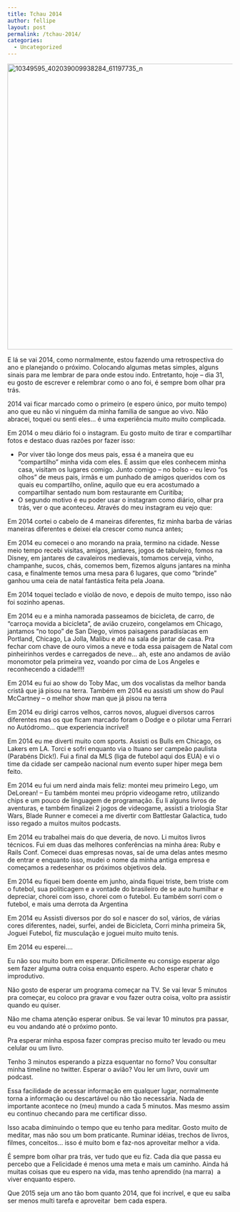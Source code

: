 ```yaml
---
title: Tchau 2014
author: fellipe
layout: post
permalink: /tchau-2014/
categories:
  - Uncategorized
---
```

[<img class="size-full wp-image-329 aligncenter" alt="10349595_402039009938284_61197735_n" src="http://fellipebrito.com/wp-content/uploads/2015/01/10349595_402039009938284_61197735_n.jpg" width="640" height="640" />][1]

E lá se vai 2014, como normalmente, estou fazendo uma retrospectiva do ano e planejando o próximo. Colocando algumas metas simples, alguns sinais para me lembrar de para onde estou indo. Entretanto, hoje &#8211; dia 31, eu gosto de escrever e relembrar como o ano foi, é sempre bom olhar pra trás.

2014 vai ficar marcado como o primeiro (e espero único, por muito tempo) ano que eu não vi ninguém da minha familia de sangue ao vivo. Não abracei, toquei ou senti eles&#8230; é uma experiência muito muito complicada.

Em 2014 o meu diário foi o instagram. Eu gosto muito de tirar e compartilhar fotos e destaco duas razões por fazer isso:  
- Por viver tão longe dos meus pais, essa é a maneira que eu &#8220;compartilho&#8221; minha vida com eles. É assim que eles conhecem minha casa, visitam os lugares comigo. Junto comigo &#8211; no bolso &#8211; eu levo &#8220;os olhos&#8221; de meus pais, irmãs e um punhado de amigos queridos com os quais eu compartilho, online, aquilo que eu era acostumado a compartilhar sentado num bom restaurante em Curitiba;  
- O segundo motivo é eu poder usar o instagram como diário, olhar pra trás, ver o que aconteceu. Através do meu instagram eu vejo que:

Em 2014 cortei o cabelo de 4 maneiras diferentes, fiz minha barba de várias maneiras diferentes e deixei ela crescer como nunca antes;

Em 2014 eu comecei o ano morando na praia, termino na cidade. Nesse meio tempo recebi visitas, amigos, jantares, jogos de tabuleiro, fomos na Disney, em jantares de cavaleiros medievais, tomamos cerveja, vinho, champanhe, sucos, chás, comemos bem, fizemos alguns jantares na minha casa, e finalmente temos uma mesa para 6 lugares, que como &#8220;brinde&#8221; ganhou uma ceia de natal fantástica feita pela Joana.

Em 2014 toquei teclado e violão de novo, e depois de muito tempo, isso não foi sozinho apenas.

Em 2014 eu e a minha namorada passeamos de bicicleta, de carro, de &#8220;carroça movida a bicicleta&#8221;, de avião cruzeiro, congelamos em Chicago, jantamos &#8220;no topo&#8221; de San Diego, vimos paisagens paradisíacas em Portland, Chicago, La Jolla, Malibu e até na sala de jantar de casa. Pra fechar com chave de ouro vimos a neve e toda essa paisagem de Natal com pinheirinhos verdes e carregados de neve&#8230; ah, este ano andamos de avião monomotor pela primeira vez, voando por cima de Los Angeles e reconhecendo a cidade!!!!

Em 2014 eu fui ao show do Toby Mac, um dos vocalistas da melhor banda cristã que já pisou na terra. Também em 2014 eu assisti um show do Paul McCartney &#8211; o melhor show man que já pisou na terra

Em 2014 eu dirigi carros velhos, carros novos, aluguei diversos carros diferentes mas os que ficam marcado foram o Dodge e o pilotar uma Ferrari no Autódromo&#8230; que experiencia incrível!

Em 2014 eu me diverti muito com sports. Assisti os Bulls em Chicago, os Lakers em LA. Torci e sofri enquanto via o Ituano ser campeão paulista (Parabéns Dick!). Fui a final da MLS (liga de futebol aqui dos EUA) e vi o time da cidade ser campeão nacional num evento super hiper mega bem feito.

Em 2014 eu fui um nerd ainda mais feliz: montei meu primeiro Lego, um DeLorean! &#8211; Eu também montei meu próprio videogame retro, utilizando chips e um pouco de linguagem de programação. Eu li alguns livros de aventuras, e também finalizei 2 jogos de videogame, assisti a triologia Star Wars, Blade Runner e comecei a me divertir com Battlestar Galactica, tudo isso regado a muitos muitos podcasts.

Em 2014 eu trabalhei mais do que deveria, de novo. Li muitos livros técnicos. Fui em duas das melhores conferências na minha área: Ruby e Rails Conf. Comecei duas empresas novas, saí de uma delas antes mesmo de entrar e enquanto isso, mudei o nome da minha antiga empresa e começamos a redesenhar os próximos objetivos dela.

Em 2014 eu fiquei bem doente em junho, ainda fiquei triste, bem triste com o futebol, sua politicagem e a vontade do brasileiro de se auto humilhar e depreciar, chorei com isso, chorei com o futebol. Eu também sorri com o futebol, e mais uma derrota da Argentina

Em 2014 eu Assisti diversos por do sol e nascer do sol, vários, de várias cores diferentes, nadei, surfei, andei de Bicicleta, Corri minha primeira 5k, Joguei Futebol, fiz musculação e joguei muito muito tenis.

Em 2014 eu esperei&#8230;.

Eu não sou muito bom em esperar. Dificilmente eu consigo esperar algo sem fazer alguma outra coisa enquanto espero. Acho esperar chato e improdutivo.

Não gosto de esperar um programa começar na TV. Se vai levar 5 minutos pra começar, eu coloco pra gravar e vou fazer outra coisa, volto pra assistir quando eu quiser.

Não me chama atenção esperar onibus. Se vai levar 10 minutos pra passar, eu vou andando até o próximo ponto.

Pra esperar minha esposa fazer compras preciso muito ter levado ou meu celular ou um livro.

Tenho 3 minutos esperando a pizza esquentar no forno? Vou consultar minha timeline no twitter. Esperar o avião? Vou ler um livro, ouvir um podcast.

Essa facilidade de acessar informação em qualquer lugar, normalmente torna a informação ou descartável ou não tão necessária. Nada de importante acontece no (meu) mundo a cada 5 minutos. Mas mesmo assim eu continuo checando para me certificar disso.

Isso acaba diminuindo o tempo que eu tenho para meditar. Gosto muito de meditar, mas não sou um bom praticante. Ruminar idéias, trechos de livros, filmes, conceitos&#8230; isso é muito bom e faz-nos aproveitar melhor a vida.

É sempre bom olhar pra trás, ver tudo que eu fiz. Cada dia que passa eu percebo que a Felicidade é menos uma meta e mais um caminho. Ainda há muitas coisas que eu espero na vida, mas tenho aprendido (na marra)  a viver enquanto espero.

Que 2015 seja um ano tão bom quanto 2014, que foi incrível, e que eu saiba ser menos multi tarefa e aproveitar  bem cada espera.

 [1]: http://fellipebrito.com/wp-content/uploads/2015/01/10349595_402039009938284_61197735_n.jpg